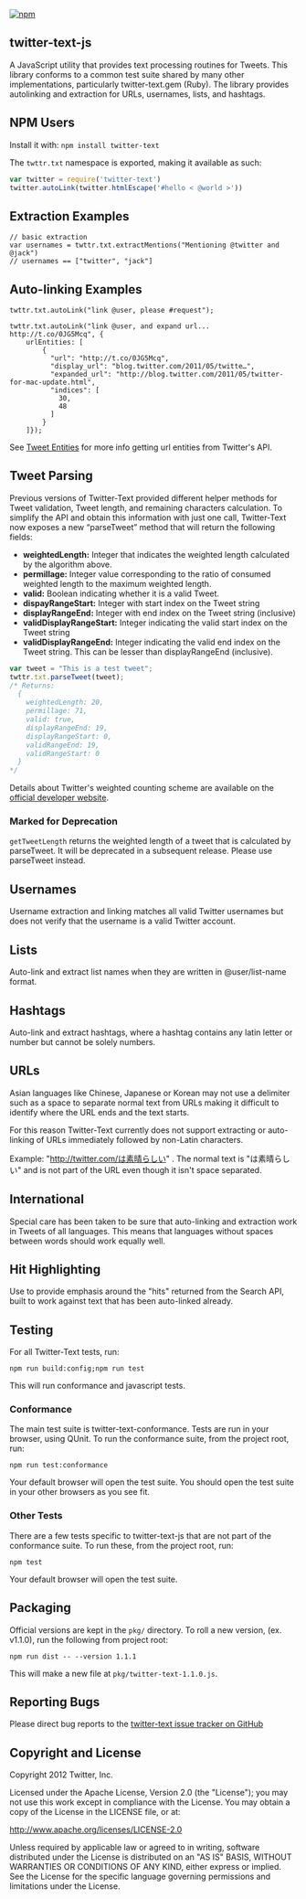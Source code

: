 [![npm](https://img.shields.io/npm/v/twitter-text.svg)](https://www.npmjs.com/package/twitter-text)

## twitter-text-js

A JavaScript utility that provides text processing routines for Tweets.  This library conforms to a common test suite shared by many other implementations, particularly twitter-text.gem (Ruby).  The library provides autolinking and extraction for URLs, usernames, lists, and hashtags.

## NPM Users

Install it with: `npm install twitter-text`

The `twttr.txt` namespace is exported, making it available as such:

``` js
var twitter = require('twitter-text')
twitter.autoLink(twitter.htmlEscape('#hello < @world >'))
```

## Extraction Examples

    // basic extraction
    var usernames = twttr.txt.extractMentions("Mentioning @twitter and @jack")
    // usernames == ["twitter", "jack"]

## Auto-linking Examples

    twttr.txt.autoLink("link @user, please #request");

    twttr.txt.autoLink("link @user, and expand url... http://t.co/0JG5Mcq", {
        urlEntities: [
            {
              "url": "http://t.co/0JG5Mcq",
              "display_url": "blog.twitter.com/2011/05/twitte…",
              "expanded_url": "http://blog.twitter.com/2011/05/twitter-for-mac-update.html",
              "indices": [
                30,
                48
              ]
            }
        ]});

See [Tweet Entities](https://dev.twitter.com/overview/api/entities-in-twitter-objects) for more info getting url entities from Twitter's API.

## Tweet Parsing
Previous versions of Twitter-Text provided different helper methods for Tweet validation, Tweet length, and remaining characters calculation. To simplify the API and obtain this information with just one call, Twitter-Text now exposes a new “parseTweet” method that will return the following fields:

* **weightedLength:** Integer that indicates the weighted length calculated by the algorithm above.
* **permillage:** Integer value corresponding to the ratio of consumed weighted length to the maximum weighted length.
* **valid:** Boolean indicating whether it is a valid Tweet.
* **dispayRangeStart:** Integer with start index on the Tweet string
* **displayRangeEnd:** Integer with end index on the Tweet string (inclusive)
* **validDisplayRangeStart:** Integer indicating the valid start index on the Tweet string
* **validDisplayRangeEnd:** Integer indicating the valid end index on the Tweet string. This can be lesser than displayRangeEnd (inclusive).

```js
var tweet = "This is a test tweet";
twttr.txt.parseTweet(tweet);
/* Returns:
  {
    weightedLength: 20,
    permillage: 71,
    valid: true,
    displayRangeEnd: 19,
    displayRangeStart: 0,
    validRangeEnd: 19,
    validRangeStart: 0
  }
*/
```
Details about Twitter's weighted counting scheme are available on the [official developer website](https://developer.twitter.com/en/docs/developer-utilities/twitter-text).

### Marked for Deprecation

`getTweetLength` returns the weighted length of a tweet that is calculated by parseTweet. It will be deprecated in a subsequent release. Please use parseTweet instead.

## Usernames

Username extraction and linking matches all valid Twitter usernames but does
not verify that the username is a valid Twitter account.

## Lists

Auto-link and extract list names when they are written in @user/list-name
format.

## Hashtags

Auto-link and extract hashtags, where a hashtag contains any latin letter or
number but cannot be solely numbers.

## URLs

Asian languages like Chinese, Japanese or Korean may not use a delimiter such as
a space to separate normal text from URLs making it difficult to identify where
the URL ends and the text starts.

For this reason Twitter-Text currently does not support extracting or auto-linking
of URLs immediately followed by non-Latin characters.

Example: "http://twitter.com/は素晴らしい" .
The normal text is "は素晴らしい" and is not part of the URL even though
it isn't space separated.

## International

Special care has been taken to be sure that auto-linking and extraction work
in Tweets of all languages. This means that languages without spaces between
words should work equally well.

## Hit Highlighting

Use to provide emphasis around the "hits" returned from the Search API, built
to work against text that has been auto-linked already.

## Testing

For all Twitter-Text tests, run:

    npm run build:config;npm run test

This will run conformance and javascript tests.

### Conformance

The main test suite is twitter-text-conformance. Tests are run in your browser, using QUnit.  To run the conformance suite, from the project root, run:

    npm run test:conformance

Your default browser will open the test suite.  You should open the test suite in your other browsers as you see fit.

### Other Tests

There are a few tests specific to twitter-text-js that are not part of the conformance suite.  To run these, from the project root, run:

    npm test

Your default browser will open the test suite.

## Packaging

Official versions are kept in the `pkg/` directory.  To roll a new version, (ex. v1.1.0), run the following from project root:

    npm run dist -- --version 1.1.1

This will make a new file at `pkg/twitter-text-1.1.0.js`.

## Reporting Bugs

Please direct bug reports to the [twitter-text issue tracker on GitHub](https://github.com/twitter/twitter-text/issues)

## Copyright and License

Copyright 2012 Twitter, Inc.

Licensed under the Apache License, Version 2.0 (the "License");
you may not use this work except in compliance with the License.
You may obtain a copy of the License in the LICENSE file, or at:

http://www.apache.org/licenses/LICENSE-2.0

Unless required by applicable law or agreed to in writing, software
distributed under the License is distributed on an "AS IS" BASIS,
WITHOUT WARRANTIES OR CONDITIONS OF ANY KIND, either express or implied.
See the License for the specific language governing permissions and
limitations under the License.
